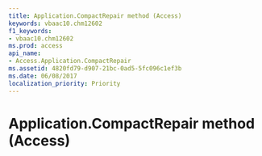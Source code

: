 ```yaml
---
title: Application.CompactRepair method (Access)
keywords: vbaac10.chm12602
f1_keywords:
- vbaac10.chm12602
ms.prod: access
api_name:
- Access.Application.CompactRepair
ms.assetid: 4820fd79-d907-21bc-0ad5-5fc096c1ef3b
ms.date: 06/08/2017
localization_priority: Priority
---
```



# Application.CompactRepair method (Access)

